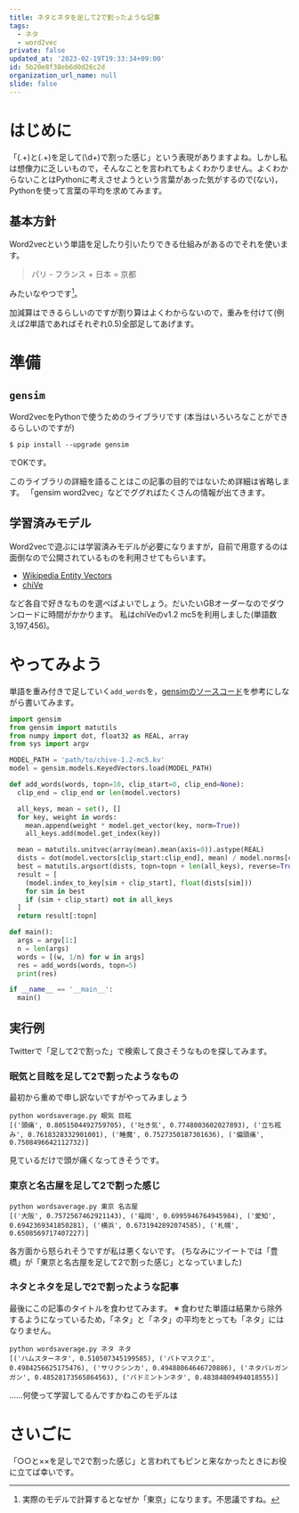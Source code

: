 ```yaml
---
title: ネタとネタを足して2で割ったような記事
tags:
  - ネタ
  - word2vec
private: false
updated_at: '2023-02-19T19:33:34+09:00'
id: 5b20e8f38eb6d0d26c2d
organization_url_name: null
slide: false
---
```


# はじめに

「(.+)と(.+)を足して(\d+)で割った感じ」という表現がありますよね。しかし私は想像力に乏しいもので，そんなことを言われてもよくわかりません。よくわからないことはPythonに考えさせようという言葉があった気がするので(ない)，Pythonを使って言葉の平均を求めてみます。

## 基本方針

Word2vecという単語を足したり引いたりできる仕組みがあるのでそれを使います。
> パリ - フランス + 日本 = 京都

みたいなやつです[^1]。

[^1]: 実際のモデルで計算するとなぜか「東京」になります。不思議ですね。

加減算はできるらしいのですが割り算はよくわからないので，重みを付けて(例えば2単語であればそれぞれ0.5)全部足してあげます。

# 準備

## `gensim`

Word2vecをPythonで使うためのライブラリです
(本当はいろいろなことができるらしいのですが)

```
$ pip install --upgrade gensim
```

でOKです。

このライブラリの詳細を語ることはこの記事の目的ではないため詳細は省略します。
「gensim word2vec」などでググればたくさんの情報が出てきます。

## 学習済みモデル

Word2vecで遊ぶには学習済みモデルが必要になりますが，自前で用意するのは面倒なので公開されているものを利用させてもらいます。

- [Wikipedia Entity Vectors](https://github.com/singletongue/WikiEntVec/releases)
- [chiVe](https://github.com/WorksApplications/chiVe)

など各自で好きなものを選べばよいでしょう。だいたいGBオーダーなのでダウンロードに時間がかかります。
私はchiVeのv1.2 mc5を利用しました(単語数3,197,456)。

# やってみよう

単語を重み付きで足していく`add_words`を，[gensimのソースコード](https://github.com/RaRe-Technologies/gensim/blob/9ca0fe1adfc92d680c79ea0208d359e7703bf227/gensim/models/keyedvectors.py)を参考にしながら書いてみます。

```python
import gensim
from gensim import matutils
from numpy import dot, float32 as REAL, array
from sys import argv

MODEL_PATH = 'path/to/chive-1.2-mc5.kv'
model = gensim.models.KeyedVectors.load(MODEL_PATH)

def add_words(words, topn=10, clip_start=0, clip_end=None):
  clip_end = clip_end or len(model.vectors)

  all_keys, mean = set(), []
  for key, weight in words:
    mean.append(weight * model.get_vector(key, norm=True))
    all_keys.add(model.get_index(key))

  mean = matutils.unitvec(array(mean).mean(axis=0)).astype(REAL)
  dists = dot(model.vectors[clip_start:clip_end], mean) / model.norms[clip_start:clip_end]
  best = matutils.argsort(dists, topn=topn + len(all_keys), reverse=True)
  result = [
    (model.index_to_key[sim + clip_start], float(dists[sim]))
    for sim in best
    if (sim + clip_start) not in all_keys
  ]
  return result[:topn]

def main():
  args = argv[1:]
  n = len(args)
  words = [(w, 1/n) for w in args]
  res = add_words(words, topn=5)
  print(res)

if __name__ == '__main__':
  main()
```

## 実行例
Twitterで「足して2で割った」で検索して良さそうなものを探してみます。

### 眠気と目眩を足して2で割ったようなもの

最初から重めで申し訳ないですがやってみましょう

```
python wordsaverage.py 眠気 目眩
[('頭痛', 0.8051504492759705), ('吐き気', 0.7748003602027893), ('立ち眩み', 0.7618328332901001), ('睡魔', 0.7527350187301636), ('偏頭痛', 0.7508496642112732)]
```

見ているだけで頭が痛くなってきそうです。

### 東京と名古屋を足して2で割った感じ

```
python wordsaverage.py 東京 名古屋
[('大阪', 0.7572567462921143), ('福岡', 0.6995946764945984), ('愛知', 0.6942369341850281), ('横浜', 0.6731942892074585), ('札幌', 0.6508569717407227)]
```

各方面から怒られそうですが私は悪くないです。
(ちなみにツイートでは「豊橋」が「東京と名古屋を足して2で割った感じ」となっていました)

### ネタとネタを足しで2で割ったような記事

最後にこの記事のタイトルを食わせてみます。
※ 食わせた単語は結果から除外するようになっているため，「ネタ」と「ネタ」の平均をとっても「ネタ」にはなりません。

```
python wordsaverage.py ネタ ネタ
[('ハムスターネタ', 0.510507345199585), ('バトマスクエ', 0.4984256625175476), ('サリクシンカ', 0.49488064646720886), ('ネタバレガンガン', 0.48528173565864563), ('バドミントンネタ', 0.48384809494018555)]
```

……何使って学習してるんですかねこのモデルは

# さいごに

「○○と××を足しで2で割った感じ」と言われてもピンと来なかったときにお役に立てば幸いです。
